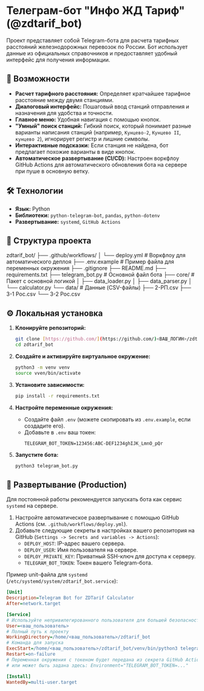 # Телеграм-бот "Инфо ЖД Тариф" (@zdtarif_bot)

Проект представляет собой Telegram-бота для расчета тарифных расстояний железнодорожных перевозок по России. Бот использует данные из официальных справочников и предоставляет удобный интерфейс для получения информации.

## 🚀 Возможности

* **Расчет тарифного расстояния:** Определяет кратчайшее тарифное расстояние между двумя станциями.
* **Диалоговый интерфейс:** Пошаговый ввод станций отправления и назначения для удобства и точности.
* **Главное меню:** Удобная навигация с помощью кнопок.
* **"Умный" поиск станций:** Гибкий поиск, который понимает разные варианты написания станций (например, `Кунцево-2`, `Кунцево II`, `кунцево 2`), игнорирует регистр и лишние символы.
* **Интерактивные подсказки:** Если станция не найдена, бот предлагает похожие варианты в виде кнопок.
* **Автоматическое развертывание (CI/CD):** Настроен воркфлоу GitHub Actions для автоматического обновления бота на сервере при пуше в основную ветку.

## 🛠️ Технологии

* **Язык:** Python
* **Библиотеки:** `python-telegram-bot`, `pandas`, `python-dotenv`
* **Развертывание:** `systemd`, `GitHub Actions`

## 📁 Структура проекта

zdtarif_bot/
├── .github/workflows/
│   └── deploy.yml         # Воркфлоу для автоматического деплоя
├── .env.example           # Пример файла для переменных окружения
├── .gitignore
├── README.md
├── requirements.txt
├── telegram_bot.py        # Основной файл бота
├── core/                  # Пакет с основной логикой
│   ├── data_loader.py
│   ├── data_parser.py
│   └── calculator.py
└── data/                  # Данные (CSV-файлы)
├── 2-РП.csv
├── 3-1 Рос.csv
└── 3-2 Рос.csv

## ⚙️ Локальная установка

1.  **Клонируйте репозиторий:**
    ```bash
    git clone [https://github.com/](https://github.com/)<ВАШ_ЛОГИН>/zdtarif_bot.git
    cd zdtarif_bot
    ```

2.  **Создайте и активируйте виртуальное окружение:**
    ```bash
    python3 -m venv venv
    source vven/bin/activate
    ```

3.  **Установите зависимости:**
    ```bash
    pip install -r requirements.txt
    ```

4.  **Настройте переменные окружения:**
    * Создайте файл `.env` (можете скопировать из `.env.example`, если создадите его).
    * Добавьте в `.env` ваш токен:
        ```
        TELEGRAM_BOT_TOKEN=123456:ABC-DEF1234ghIJK_LmnO_pQr
        ```

5.  **Запустите бота:**
    ```bash
    python3 telegram_bot.py
    ```

## 🚀 Развертывание (Production)

Для постоянной работы рекомендуется запускать бота как сервис `systemd` на сервере.

1.  Настройте автоматическое развертывание с помощью GitHub Actions (см. `.github/workflows/deploy.yml`).
2.  Добавьте следующие секреты в настройках вашего репозитория на GitHub (`Settings -> Secrets and variables -> Actions`):
    * `DEPLOY_HOST`: IP-адрес вашего сервера.
    * `DEPLOY_USER`: Имя пользователя на сервере.
    * `DEPLOY_PRIVATE_KEY`: Приватный SSH-ключ для доступа к серверу.
    * `TELEGRAM_BOT_TOKEN`: Токен вашего Telegram-бота.

Пример unit-файла для `systemd` (`/etc/systemd/system/zdtarif_bot.service`):

```ini
[Unit]
Description=Telegram Bot for ZDTarif Calculator
After=network.target

[Service]
# Используйте непривилегированного пользователя для большей безопасности
User=<ваш_пользователь>
# Полный путь к проекту
WorkingDirectory=/home/<ваш_пользователь>/zdtarif_bot
# Команда для запуска
ExecStart=/home/<ваш_пользователь>/zdtarif_bot/venv/bin/python3 telegram_bot.py
Restart=on-failure
# Переменная окружения с токеном будет передана из секрета GitHub Actions
# или может быть задана здесь: Environment="TELEGRAM_BOT_TOKEN=..."

[Install]
WantedBy=multi-user.target